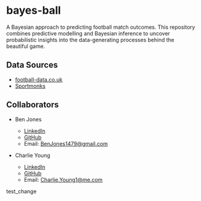 # bayes-ball
A Bayesian approach to predicting football match outcomes. This repository combines predictive modelling and Bayesian inference to uncover probabilistic insights into the data-generating processes behind the beautiful game.

## Data Sources
 - [football-data.co.uk](https://www.football-data.co.uk)
 - [Sportmonks](https://my.sportmonks.com)

## Collaborators
- Ben Jones
  - [LinkedIn](https://www.linkedin.com/in/benjonesdata/)
  - [GitHub](https://github.com/BenJonesData)
  - Email: BenJones1479@gmail.com

- Charlie Young
  - [LinkedIn](https://www.linkedin.com/in/charlie-young-a38219173/)
  - [GitHub](https://github.com/YoungOne360)
  - Email: Charlie.Young1@me.com

test_change